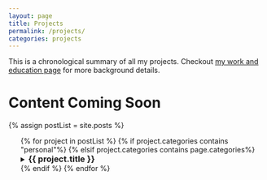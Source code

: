 ```yaml
---
layout: page
title: Projects
permalink: /projects/
categories: projects
---
```

This is a chronological summary of all my projects. Checkout [my work and education page](/work&education/) for more background details.

# Content Coming Soon

{% assign postList = site.posts %}

<body>
    <ul style="margin: 0px;">
	  {% for project in postList %}
	  	{% if project.categories contains "personal"%}
	  	<!--Use this previous line to filter out all the personal projects-->
	  	{% elsif project.categories contains page.categories%}
	    	<details><summary><h3 style="margin: 0px; display: inline;">{{ project.title }}</h3></summary>
				<br>
				<p>
					<img src='{{ project.thumbnail }}' style="max-width: 250px; max-height: 250px; border-radius: 0px; display: inline; float: right"/>
					<p markdown="1">
						{{ project.summary }}
					</p> 
					<a href="{{ project.permalink }}">More on this project</a>
				</p>
				<br>
			</details>
		{% endif %}
	  {% endfor %}
	</ul>
</body>